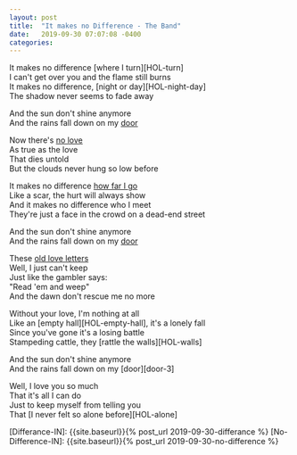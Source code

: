 ```yaml
---
layout: post
title:  "It makes no Difference - The Band"
date:   2019-09-30 07:07:08 -0400
categories:
---
```


It makes no difference [where I turn][HOL-turn]  
I can't get over you and the flame still burns  
It makes no difference, [night or day][HOL-night-day]  
The shadow never seems to fade away  

And the sun don't shine anymore  
And the rains fall down on my [door][door-1]  

Now there's [no love][HOL-no-love]  
As true as the love  
That dies untold  
But the clouds never hung so low before  

It makes no difference [how far I go][HOL-far]  
Like a scar, the hurt will always show  
And it makes no difference who I meet  
They're just a face in the crowd on a dead-end street  

And the sun don't shine anymore  
And the rains fall down on my [door][door-2]  

These [old love letters][HOL-zampano-poem]  
Well, I just can't keep  
Just like the gambler says:  
"Read 'em and weep"  
And the dawn don't rescue me no more  

Without your love, I'm nothing at all  
Like an [empty hall][HOL-empty-hall], it's a lonely fall  
Since you've gone it's a losing battle  
Stampeding cattle, they [rattle the walls][HOL-walls]  

And the sun don't shine anymore  
And the rains fall down on my [door][door-3]  

Well, I love you so much  
That it's all I can do  
Just to keep myself from telling you  
That [I never felt so alone before][HOL-alone]


<!-- Images -->
[HOL-Starting-Point]: {{site.baseurl}}/assets/hol-starting-point.png
[HOL-Starting-Point-Cont]: {{site.baseurl}}/assets/hol-starting-point-cont.png
[HOL-Starting-Point-Footnote-Footnote]: {{site.baseurl}}/assets/hol-starting-point-footnote-footnote.png
[HOL-no-love]: {{site.baseurl}}/assets/hol-no-love.png
[HOL-zampano-poem]: {{site.baseurl}}/assets/poem.png
[door-1]: {{site.baseurl}}/assets/door-1.png
[door-2]: {{site.baseurl}}/assets/door-2.jpg
[HOL-far]: {{site.baseurl}}/assets/hol-far.png

<!-- Out-Links -->
[Differance-OUT-1]: https://web.stanford.edu/class/history34q/readings/Derrida/Differance.html
[Differance-OUT-2]: https://en.wikipedia.org/wiki/Diff%C3%A9rance
[No-Difference-OUT-1]: https://www.youtube.com/watch?v=rP7r12Rg490
[No-Difference-OUT-2]: https://www.musixmatch.com/lyrics/The-Band/It-Makes-No-Difference

<!-- In-Links -->
[Differance-IN]: {{site.baseurl}}{% post_url 2019-09-30-differance %}
[No-Difference-IN]: {{site.baseurl}}{% post_url 2019-09-30-no-difference %}
